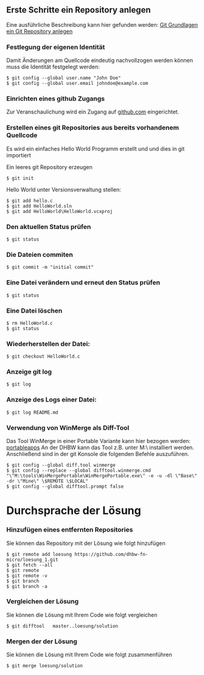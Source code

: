 Erste Schritte ein Repository anlegen
--------------------------------------

Eine ausführliche Beschreibung kann hier gefunden werden: [Git Grundlagen ein Git Repository anlegen](http://git-scm.com/book/de/Git-Grundlagen-Ein-Git-Repository-anlegen)

### Festlegung der eigenen Identität

Damit Änderungen am Quellcode eindeutig nachvollzogen werden können muss die Identität festgelegt werden:

    $ git config --global user.name "John Doe"
    $ git config --global user.email johndoe@example.com


### Einrichten eines github Zugangs

Zur Veranschaulichung wird ein Zugang auf [github.com](http://github.com) eingerichtet.


### Erstellen eines git Repositories aus bereits vorhandenem Quellcode

Es wird ein einfaches Hello World Programm erstellt und und dies in git importiert

Ein leeres git Repository erzeugen

    $ git init

Hello World unter Versionsverwaltung stellen:

    $ git add hello.c
    $ git add HelloWorld.sln
    $ git add HelloWorld\HelloWorld.vcxproj

### Den aktuellen Status prüfen

    $ git status 

### Die Dateien commiten

    $ git commit -m "initial commit"

### Eine Datei verändern und erneut den Status prüfen

    $ git status

### Eine Datei löschen

    $ rm HelloWorld.c
    $ git status
    
### Wiederherstellen der Datei:

    $ git checkout HelloWorld.c

### Anzeige git log

    $ git log

### Anzeige des Logs einer Datei:

    $ git log README.md

### Verwendung von WinMerge als Diff-Tool
Das Tool WinMerge in einer Portable Variante kann hier bezogen werden: [portableapps](http://portableapps.com/de/apps/utilities/winmerge_portable) 
An der DHBW kann das Tool z.B. unter M:\ installiert werden. Anschließend sind in der git Konsole die folgenden Befehle auszuführen.

    $ git config --global diff.tool winmerge
    $ git config --replace --global difftool.winmerge.cmd "\"M:\tools\WinMergePortable\WinMergePortable.exe\" -e -u -dl \"Base\" -dr \"Mine\" \$REMOTE \$LOCAL"
    $ git config --global difftool.prompt false


Durchsprache der Lösung
=======================

### Hinzufügen eines entfernten Repositories
Sie können das Repository mit der Lösung wie folgt hinzufügen

    $ git remote add loesung https://github.com/dhbw-fn-micro/loesung_1.git
    $ git fetch --all
    $ git remote 
    $ git remote -v
    $ git branch
    $ git branch -a
    
### Vergleichen der Lösung
Sie können die Lösung mit Ihrem Code wie folgt vergleichen

    $ git difftool   master..loesung/solution

### Mergen der der Lösung
Sie können die Lösung mit Ihrem Code wie folgt zusammenführen

    $ git merge loesung/solution 


